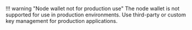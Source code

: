 !!! warning "Node wallet not for production use"
	The node wallet is not supported for use in production environments. Use third-party or custom key management for production applications.